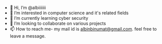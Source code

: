 - 👋 Hi, I’m @albiiiiiii
- 👀 I’m interested in computer science and it's related fields
- 🌱 I’m currently learning cyber security
- 💞️ I’m looking to collaborate on various projects
- 📫 How to reach me- my mail id is albinbinumat@gmail.com. feel free to leave a message.

<!---
albiiiiiii/albiiiiiii is a ✨ special ✨ repository because its `README.md` (this file) appears on your GitHub profile.
You can click the Preview link to take a look at your changes.
--->
